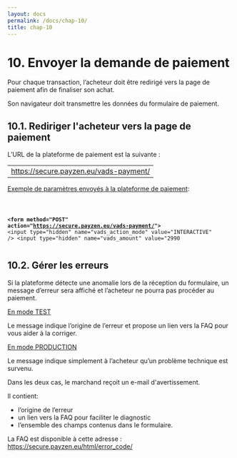```yaml
---
layout: docs
permalink: /docs/chap-10/
title: chap-10
---
```

<h1>
10. Envoyer la demande de paiement
</h1>
 
<p>
Pour chaque transaction, l’acheteur doit être redirigé vers la page de paiement afin de finaliser son achat.
</p>
 
<p>
Son navigateur doit transmettre les données du formulaire de paiement.
</p>
 <!-- emm1405088418431.xml -->
<h2>
10.1. Rediriger l&#x27;acheteur vers la page de paiement
</h2>
 
<p>
L’URL de la plateforme de paiement est la suivante : 
<table>
    
 <tr>
 
  <td>
<a href="https://secure.payzen.eu/vads-payment/">https://secure.payzen.eu/vads-payment/</a>
  </td>
 
 </tr>
   
</table>

</p>
 
<p>

<u>Exemple de paramètres envoyés à la plateforme de paiement</u>:<code><pre>

<b>&lt;form method=&quot;POST&quot; action=&quot;<a href="https://secure.payzen.eu/vads-payment/">https://secure.payzen.eu/vads-payment/</a>&quot;&gt;</b>
&lt;input type=&quot;hidden&quot; name=&quot;vads_action_mode&quot; value=&quot;INTERACTIVE&quot; /&gt; 
&lt;input type=&quot;hidden&quot; name=&quot;vads_amount&quot; value=&quot;2990
</pre></code>

</p>
 <!-- emm1405088431924.xml -->
<h2>
10.2. Gérer les erreurs
</h2>
 
<p>
Si la plateforme détecte une anomalie lors de la réception du formulaire, un message d’erreur sera affiché et l’acheteur ne pourra pas procéder au paiement. 
</p>
 
<p>

</p>
 
<p>

</p>
 
<p>

<u>En mode TEST</u>
</p>
 
<p>
Le message indique l’origine de l’erreur et propose un lien vers la FAQ pour vous aider à la corriger. 
</p>
 
<p>

</p>
 
<p>

</p>
 
<p>

<u>En mode PRODUCTION</u>
</p>
 
<p>
Le message indique simplement à l’acheteur qu’un problème technique est survenu.
</p>
 
<p>

</p>
 
<p>
Dans les deux cas, le marchand reçoit un e-mail d&#x27;avertissement.
</p>
 
<p>
Il contient:

<ul>
 
 <li>
l’origine de l’erreur
 </li>
 
 <li>
un lien vers la FAQ pour faciliter le diagnostic
 </li>
 
 <li>
l’ensemble des champs contenus dans le formulaire.
 </li>
 
</ul>

</p>
 
<p>
 
</p>
 
<p>
La FAQ est disponible à cette adresse : <a href="https://secure.payzen.eu/html/error_code/">https://secure.payzen.eu/html/error_code/</a>
</p>
 <!-- emm1405088484151.xml -->

